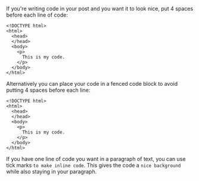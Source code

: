 If you're writing code in your post and you want it to look nice, put 4 spaces before each line of code:

    <!DOCTYPE html>
    <html>
      <head>
      </head>
      <body>
        <p>
          This is my code.
        </p>
      </body>
    </html>

Alternatively you can place your code in a fenced code block to avoid putting 4 spaces before each line:

```
<!DOCTYPE html>
<html>
  <head>
  </head>
  <body>
    <p>
      This is my code.
    </p>
  </body>
</html>
```

If you have one line of code you want in a paragraph of text, you can use tick marks `to make inline code`.  This gives the code a `nice background` while also staying in your paragraph.